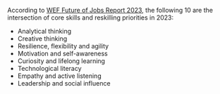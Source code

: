 According to [WEF Future of Jobs Report 2023](https://www.weforum.org/reports/the-future-of-jobs-report-2023), the following 10 are the intersection of core skills and reskilling priorities in 2023:


* Analytical thinking
* Creative thinking
* Resilience, flexibility and agility
* Motivation and self-awareness
* Curiosity and lifelong learning
* Technological literacy
* Empathy and active listening
* Leadership and social influence
